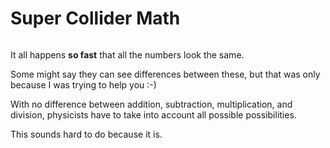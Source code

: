 # Super Collider Math

<a id="single_1" href="../../img/qft_600.gif"
title="relativistic quantum field theory numbers">
    <img src="../../img/qft_300.gif" alt="" /></a>

It all happens **so fast** that all the numbers look the same.

Some might say they can see differences between these, but that was only 
because I was trying to help you :-)

With no difference between addition, subtraction, multiplication, and division, 
physicists have to take into account all possible possibilities.

This sounds hard to do because it is.

